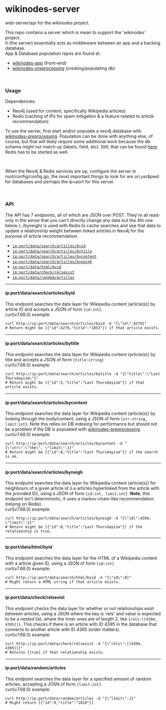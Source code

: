 # wikinodes-server
web-server/api for the wikinodes project.
<br>

This repo contains a server which is mean to support the 'wikinodes' project. <br>
It (the server) essentially acts as middleware between an app and a backing database.
<br>
App & Database population repos are found at:
  * [wikinodes-app](https://github.com/crunchypi/wikinodes-app) (front-end)
  * [wikinodes-preprocessing](https://github.com/crunchypi/wikinodes-preprocessing) (creating/populating db)

<br>

### Usage

Dependencies:
- Neo4j (used for content, specifically Wikipedia articles)
- Redis (caching of IPs for spam mitigation & a feature related to article recommendation)

To use the server, first start and/or populate a neo4j database with [wikinodes-preprocessing](https://github.com/crunchypi/wikinodes-preprocessing). Population can be done with anything else, of course, but that will likely require some additional work because the db schema might not match up  (labels, field, etc). Still, that can be found [here](https://github.com/crunchypi/wikinodes-preprocessing/blob/master/src/typehelpers.py). Redis has to be started as well.

<br>

When the Neo4j & Redis services are up, configure the server in root/config/config.go, the most important things to look for are uri,usr&pwd for databases and perhaps the ip+port for this server. 

<br>

### API

The API has 7 endpoints, all of which are JSON over POST. They're all read-only in the sense that you can't directly change any data
but the 4th one below (../byneigh) is used with Redis to cache searches and use that data to update a relationship weight between
linked articles in Neo4j for the purpose of article recommendation.

- [```ip:port/data/search/articles/byid```]()
- [```ip:port/data/search/articles/bytitle```]()
- [```ip:port/data/search/articles/bycontent```]()
- [```ip:port/data/search/articles/byneigh```]()
- [```ip:port/data/html/byid```]()
- [```ip:port/data/check/relsexist```](#ip:port/data/check/relsexist)
- [```ip:port/data/random/articles```](#ipportdatarandomarticles)

----
#### ip:port/data/search/articles/byid
This endpoint searches the data layer for Wikipedia content (article(s)) by article ID and accepts a JSON of form `{id:int}`.
<br>
curl(v7.68.0) example:
```
curl http://ip:port/data/search/articles/byid -d "{\"id\":4279}"
# Return might be [{"id":4279,"title":"1853"}] if that article exists.
```
----
#### ip:port/data/search/articles/bytitle
This endpoint searches the data layer for Wikipedia content (article(s)) by title and accepts a JSON of form `{title:string}`
<br>
curl(v7.68.0) example:
```
curl http://ip:port/data/search/articles/bytitle -d "{\"title\":\"Last Thursdayism\"}"
# Return might be [{"id":5,"title":"Last Thursdayism"}] if that article exists.
```
----
#### ip:port/data/search/articles/bycontent
This endpoint searches the data layer for Wikipedia content (article(s)) by looking through the body/content, using
a JSON of form `{str:string, limit:int}`. Note this relies on DB indexing for performance but should not
be a problem if the DB is populated with [wikinodes-preprocessing](https://github.com/crunchypi/wikinodes-preprocessing).
<br>
curl(v7.68.0) example:
```
curl http://ip:port/data/search/articles/bycontent -d "{\"str\":\"the\", \"limit\":1}"
# Return might be [{"id":8,"title":"Last Thursdayism"}] if the search is ok.
```
----
#### ip:port/data/search/articles/byneigh
This endpoint searches the data layer for Wikipedia content (article(s)) for neighbours of a given article id (i.e
articles hyperlinked from the article with the provided ID), using a JSON of form `{id:int, limit:int}`. **Note**,
this endpoint isn't deterministic, it uses a markov-chain-like recommendation (relying on Redis).
<br>
curl(v7.68.0) example:
```
curl http://ip:port/data/search/articles/byneigh -d "{\"id\":4394, \"limit\":1}"
# Return might be [{"id":8,"title":"Last Thursdayism"}] if the relationship is true.
```
----
#### ip:port/data/html/byid
This endpoint searches the data layer for the *HTML* of a Wikipedia content with a article given ID, using a
JSON of form `{id:int}`
<br>
curl(v7.68.0) example:
```
curl http://ip:port/data/search/html/byid -d "{\"id\":8}"
# Might return a HTML string if that article exists.
```
----
#### ip:port/data/check/relsexist
This endpoint checks the data layer for whether or not relationships exist between articles, using a JSON
where the key is 'rels' and value is expected to be a nested list, where the inner ones are of length 2, like
`{rels:[[4394, 4395]]}`. This checks if there is an article with ID 4395 in the database that connects to another
article with ID 4395 (order matters).
<br>
curl(v7.68.0) example:
```
curl http://ip:port/data/check/relsexist -d "{\"rels\":[[4394, 4395]]}"
# Returns [true] if that relationship exists.
```
----
#### ip:port/data/random/articles
This endpoint searches the data layer for a specified amount of random articles, accepting a JOSN of form `{limit:int}`.
<br>
curl(v7.68.0) example:
```
curl http://ip:port/data/random/articles -d "{\"limit\":1}"
# Might return [{"id":9,"title":"2010"}]
```

